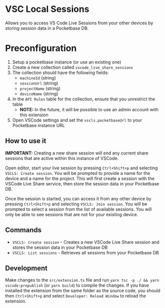 # VSC Local Sessions

Allows you to access VS Code Live Sessions from your other devices by storing session data in a Pocketbase DB.

# Preconfiguration

 1. Setup a pocketbase instance (or use an existing one)
 2. Create a new collection called `vscode_live_share_sessions`
 3. The collection should have the following fields:
    - `machineId` (string)
    - `sessionUrl` (string)
    - `projectName` (string)
    - `deviceName` (string)
 4. In the `API Rules` table for the collection, ensure that you unrestrict the table
    - **NOTE:** In the future, it will be possible to use an admin account with this extension
 5. Open VSCode settings and set the `vscls.pocketbaseUrl` to your Pocketbase instance URL

## How to use it

**IMPORTANT:** Creating a new share session will end any current share sessions that are active within this instance of VSCode.

Open editor, start your live session by pressing `Ctrl+Shift+p` and selecting `VSCLS: Create session`. You will be prompted to provide a name for the device and a name for the project.
This will first create a session with the VSCode Live Share service, then store the session data in your Pocketbase DB.

Once the session is started, you can access it from any other device by pressing `Ctrl+Shift+p` and selecting `VSCLS: Join session`. You will be prompted to select a session from the list of available sessions. You will only be able to see sessions that are not for your existing device.

## Commands

* `VSCLS: Create session` - Creates a new VSCode Live Share session and stores the session data in your Pocketbase DB
* `VSCLS: List sessions` - Retrieves all sessions from your Pocketbase DB

## Development

Make changes to the `src/extension.ts` file and run `yarn tsc -p ./ && yarn vscode:prepublish` (or `yarn build`) to compile the changes. If you have installed the extension from the same folder as the source code, you should then `Ctrl+Shift+p` and select `Developer: Reload Window` to reload the extension.